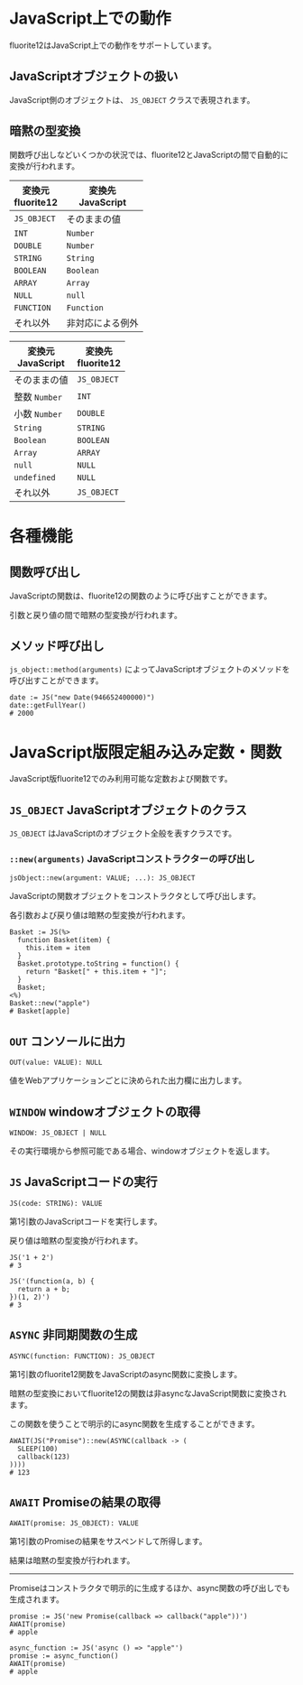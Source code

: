 # JavaScript上での動作

fluorite12はJavaScript上での動作をサポートしています。

## JavaScriptオブジェクトの扱い

JavaScript側のオブジェクトは、 `JS_OBJECT` クラスで表現されます。

## 暗黙の型変換

関数呼び出しなどいくつかの状況では、fluorite12とJavaScriptの間で自動的に変換が行われます。

| 変換元<br>fluorite12 | 変換先<br>JavaScript |
|-------------------|-------------------|
| `JS_OBJECT`       | そのままの値            |
| `INT`             | `Number`          |
| `DOUBLE`          | `Number`          |
| `STRING`          | `String`          |
| `BOOLEAN`         | `Boolean`         |
| `ARRAY`           | `Array`           |
| `NULL`            | `null`            |
| `FUNCTION`        | `Function`        |
| それ以外              | 非対応による例外          |

| 変換元<br>JavaScript | 変換先<br>fluorite12 |
|-------------------|-------------------|
| そのままの値            | `JS_OBJECT`       |
| 整数 `Number`       | `INT`             |
| 小数 `Number`       | `DOUBLE`          |
| `String`          | `STRING`          |
| `Boolean`         | `BOOLEAN`         |
| `Array`           | `ARRAY`           |
| `null`            | `NULL`            |
| `undefined`       | `NULL`            |
| それ以外              | `JS_OBJECT`       |

# 各種機能

## 関数呼び出し

JavaScriptの関数は、fluorite12の関数のように呼び出すことができます。

引数と戻り値の間で暗黙の型変換が行われます。

## メソッド呼び出し

`js_object::method(arguments)` によってJavaScriptオブジェクトのメソッドを呼び出すことができます。

```
date := JS("new Date(946652400000)")
date::getFullYear()
# 2000
```

# JavaScript版限定組み込み定数・関数

JavaScript版fluorite12でのみ利用可能な定数および関数です。

## `JS_OBJECT` JavaScriptオブジェクトのクラス

`JS_OBJECT` はJavaScriptのオブジェクト全般を表すクラスです。

### `::new(arguments)` JavaScriptコンストラクターの呼び出し

`jsObject::new(argument: VALUE; ...): JS_OBJECT`

JavaScriptの関数オブジェクトをコンストラクタとして呼び出します。

各引数および戻り値は暗黙の型変換が行われます。

```
Basket := JS(%>
  function Basket(item) {
    this.item = item
  }
  Basket.prototype.toString = function() {
    return "Basket[" + this.item + "]";
  }
  Basket;
<%)
Basket::new("apple")
# Basket[apple]
```

## `OUT` コンソールに出力

`OUT(value: VALUE): NULL`

値をWebアプリケーションごとに決められた出力欄に出力します。

## `WINDOW` windowオブジェクトの取得

`WINDOW: JS_OBJECT | NULL`

その実行環境から参照可能である場合、windowオブジェクトを返します。

## `JS` JavaScriptコードの実行

`JS(code: STRING): VALUE`

第1引数のJavaScriptコードを実行します。

戻り値は暗黙の型変換が行われます。

```
JS('1 + 2')
# 3
```

```
JS('(function(a, b) {
  return a + b;
})(1, 2)')
# 3
```

## `ASYNC` 非同期関数の生成

`ASYNC(function: FUNCTION): JS_OBJECT`

第1引数のfluorite12関数をJavaScriptのasync関数に変換します。

暗黙の型変換においてfluorite12の関数は非asyncなJavaScript関数に変換されます。

この関数を使うことで明示的にasync関数を生成することができます。

```
AWAIT(JS("Promise")::new(ASYNC(callback -> (
  SLEEP(100)
  callback(123)
))))
# 123
```

## `AWAIT` Promiseの結果の取得

`AWAIT(promise: JS_OBJECT): VALUE`

第1引数のPromiseの結果をサスペンドして所得します。

結果は暗黙の型変換が行われます。

---

Promiseはコンストラクタで明示的に生成するほか、async関数の呼び出しでも生成されます。

```
promise := JS('new Promise(callback => callback("apple"))')
AWAIT(promise)
# apple
```

```
async_function := JS('async () => "apple"')
promise := async_function()
AWAIT(promise)
# apple
```
